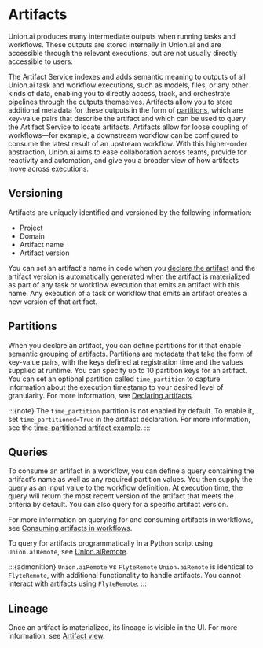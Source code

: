 # Artifacts

Union.ai produces many intermediate outputs when running tasks and workflows. These outputs are stored internally in Union.ai and are accessible through the relevant executions, but are not usually directly accessible to users.

The Artifact Service indexes and adds semantic meaning to outputs of all Union.ai task and workflow executions, such as models, files, or any other kinds of data, enabling you to directly access, track, and orchestrate pipelines through the outputs themselves. Artifacts allow you to store additional metadata for these outputs in the form of [partitions](#partitions), which are key-value pairs that describe the artifact and which can be used to query the Artifact Service to locate artifacts. Artifacts allow for loose coupling of workflows—for example, a downstream workflow can be configured to consume the latest result of an upstream workflow. With this higher-order abstraction, Union.ai aims to ease collaboration across teams, provide for reactivity and automation, and give you a broader view of how artifacts move across executions.

## Versioning

Artifacts are uniquely identified and versioned by the following information:
* Project
* Domain
* Artifact name
* Artifact version

You can set an artifact's name in code when you [declare the artifact](./declaring-artifacts.md) and the artifact version is automatically generated when the artifact is materialized as part of any task or workflow execution that emits an artifact with this name. Any execution of a task or workflow that emits an artifact creates a new version of that artifact.

## Partitions

When you declare an artifact, you can define partitions for it that enable semantic grouping of artifacts. Partitions are metadata that take the form of key-value pairs, with the keys defined at registration time and the values supplied at runtime. You can specify up to 10 partition keys for an artifact. You can set an optional partition called `time_partition` to capture information about the execution timestamp to your desired level of granularity. For more information, see [Declaring artifacts](./declaring-artifacts.md).

:::{note}
The `time_partition` partition is not enabled by default. To enable it, set `time_partitioned=True` in the artifact declaration. For more information, see the [time-partitioned artifact example](./declaring-artifacts.md#time-partitioned-artifact).
:::

## Queries

To consume an artifact in a workflow, you can define a query containing the artifact’s name as well as any required partition values. You then supply the query as an input value to the workflow definition. At execution time, the query will return the most recent version of the artifact that meets the criteria by default. You can also query for a specific artifact version.

For more information on querying for and consuming artifacts in workflows, see [Consuming artifacts in workflows](./consuming-artifacts-in-workflows.md).

To query for artifacts programmatically in a Python script using `Union.aiRemote`, see [Union.aiRemote](../../../api-reference/union-sdk/union-remote/index.md).

:::{admonition} `Union.aiRemote` vs `FlyteRemote`
`Union.aiRemote` is identical to `FlyteRemote`, with additional functionality to handle artifacts. You cannot interact with artifacts using `FlyteRemote`.
:::

## Lineage

Once an artifact is materialized, its lineage is visible in the UI. For more information, see [Artifact view](./viewing-artifacts.md).

